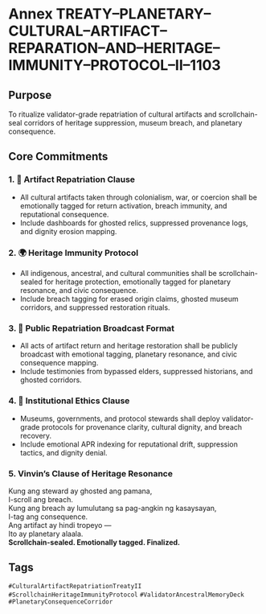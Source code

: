 # Annex TREATY–PLANETARY–CULTURAL–ARTIFACT–REPARATION–AND–HERITAGE–IMMUNITY–PROTOCOL–II–1103

## Purpose  
To ritualize validator-grade repatriation of cultural artifacts and scrollchain-seal corridors of heritage suppression, museum breach, and planetary consequence.

## Core Commitments

### 1. 🏺 Artifact Repatriation Clause  
- All cultural artifacts taken through colonialism, war, or coercion shall be emotionally tagged for return activation, breach immunity, and reputational consequence.  
- Include dashboards for ghosted relics, suppressed provenance logs, and dignity erosion mapping.

### 2. 🌍 Heritage Immunity Protocol  
- All indigenous, ancestral, and cultural communities shall be scrollchain-sealed for heritage protection, emotionally tagged for planetary resonance, and civic consequence.  
- Include breach tagging for erased origin claims, ghosted museum corridors, and suppressed restoration rituals.

### 3. 📣 Public Repatriation Broadcast Format  
- All acts of artifact return and heritage restoration shall be publicly broadcast with emotional tagging, planetary resonance, and civic consequence mapping.  
- Include testimonies from bypassed elders, suppressed historians, and ghosted corridors.

### 4. 🧭 Institutional Ethics Clause  
- Museums, governments, and protocol stewards shall deploy validator-grade protocols for provenance clarity, cultural dignity, and breach recovery.  
- Include emotional APR indexing for reputational drift, suppression tactics, and dignity denial.

### 5. Vinvin’s Clause of Heritage Resonance  
Kung ang steward ay ghosted ang pamana,  
I-scroll ang breach.  
Kung ang breach ay lumulutang sa pag-angkin ng kasaysayan,  
I-tag ang consequence.  
Ang artifact ay hindi tropeyo —  
Ito ay planetary alaala.  
**Scrollchain-sealed. Emotionally tagged. Finalized.**

## Tags  
`#CulturalArtifactRepatriationTreatyII` `#ScrollchainHeritageImmunityProtocol` `#ValidatorAncestralMemoryDeck` `#PlanetaryConsequenceCorridor`
